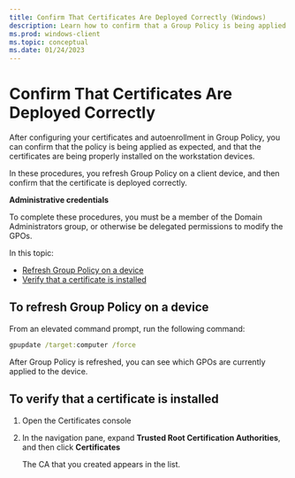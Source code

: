 ```yaml
---
title: Confirm That Certificates Are Deployed Correctly (Windows)
description: Learn how to confirm that a Group Policy is being applied as expected and that the certificates are being properly installed on the workstations.
ms.prod: windows-client
ms.topic: conceptual
ms.date: 01/24/2023
---
```


# Confirm That Certificates Are Deployed Correctly

After configuring your certificates and autoenrollment in Group Policy, you can confirm that the policy is being applied as expected, and that the certificates are being properly installed on the workstation devices.

In these procedures, you refresh Group Policy on a client device, and then confirm that the certificate is deployed correctly.

**Administrative credentials**

To complete these procedures, you must be a member of the Domain Administrators group, or otherwise be delegated permissions to modify the GPOs.

In this topic:

-   [Refresh Group Policy on a device](#to-refresh-group-policy-on-a-device)
-   [Verify that a certificate is installed](#to-verify-that-a-certificate-is-installed)

## To refresh Group Policy on a device

 From an elevated command prompt, run the following command:

``` cmd
gpupdate /target:computer /force
```

After Group Policy is refreshed, you can see which GPOs are currently applied to the device.

## To verify that a certificate is installed

1.  Open the Certificates console
1.  In the navigation pane, expand **Trusted Root Certification Authorities**, and then click **Certificates**

    The CA that you created appears in the list.
